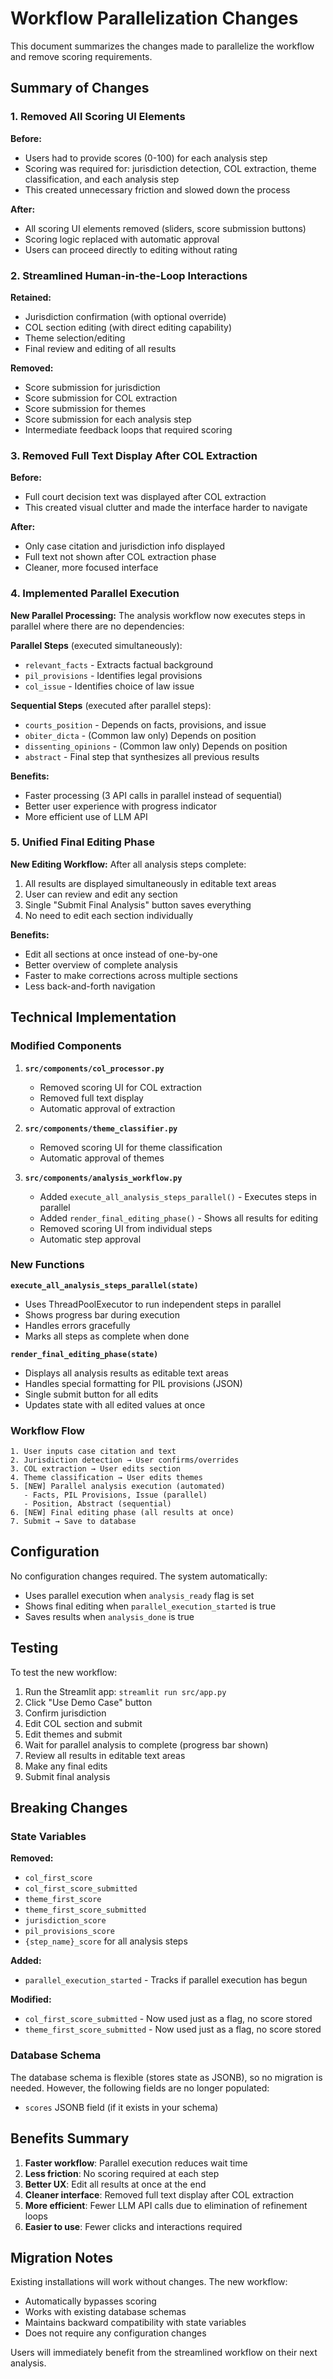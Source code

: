 # Workflow Parallelization Changes

This document summarizes the changes made to parallelize the workflow and remove scoring requirements.

## Summary of Changes

### 1. Removed All Scoring UI Elements

**Before:**
- Users had to provide scores (0-100) for each analysis step
- Scoring was required for: jurisdiction detection, COL extraction, theme classification, and each analysis step
- This created unnecessary friction and slowed down the process

**After:**
- All scoring UI elements removed (sliders, score submission buttons)
- Scoring logic replaced with automatic approval
- Users can proceed directly to editing without rating

### 2. Streamlined Human-in-the-Loop Interactions

**Retained:**
- Jurisdiction confirmation (with optional override)
- COL section editing (with direct editing capability)
- Theme selection/editing
- Final review and editing of all results

**Removed:**
- Score submission for jurisdiction
- Score submission for COL extraction
- Score submission for themes
- Score submission for each analysis step
- Intermediate feedback loops that required scoring

### 3. Removed Full Text Display After COL Extraction

**Before:**
- Full court decision text was displayed after COL extraction
- This created visual clutter and made the interface harder to navigate

**After:**
- Only case citation and jurisdiction info displayed
- Full text not shown after COL extraction phase
- Cleaner, more focused interface

### 4. Implemented Parallel Execution

**New Parallel Processing:**
The analysis workflow now executes steps in parallel where there are no dependencies:

**Parallel Steps** (executed simultaneously):
- `relevant_facts` - Extracts factual background
- `pil_provisions` - Identifies legal provisions
- `col_issue` - Identifies choice of law issue

**Sequential Steps** (executed after parallel steps):
- `courts_position` - Depends on facts, provisions, and issue
- `obiter_dicta` - (Common law only) Depends on position
- `dissenting_opinions` - (Common law only) Depends on position
- `abstract` - Final step that synthesizes all previous results

**Benefits:**
- Faster processing (3 API calls in parallel instead of sequential)
- Better user experience with progress indicator
- More efficient use of LLM API

### 5. Unified Final Editing Phase

**New Editing Workflow:**
After all analysis steps complete:
1. All results are displayed simultaneously in editable text areas
2. User can review and edit any section
3. Single "Submit Final Analysis" button saves everything
4. No need to edit each section individually

**Benefits:**
- Edit all sections at once instead of one-by-one
- Better overview of complete analysis
- Faster to make corrections across multiple sections
- Less back-and-forth navigation

## Technical Implementation

### Modified Components

1. **`src/components/col_processor.py`**
   - Removed scoring UI for COL extraction
   - Removed full text display
   - Automatic approval of extraction

2. **`src/components/theme_classifier.py`**
   - Removed scoring UI for theme classification
   - Automatic approval of themes

3. **`src/components/analysis_workflow.py`**
   - Added `execute_all_analysis_steps_parallel()` - Executes steps in parallel
   - Added `render_final_editing_phase()` - Shows all results for editing
   - Removed scoring UI from individual steps
   - Automatic step approval

### New Functions

**`execute_all_analysis_steps_parallel(state)`**
- Uses ThreadPoolExecutor to run independent steps in parallel
- Shows progress bar during execution
- Handles errors gracefully
- Marks all steps as complete when done

**`render_final_editing_phase(state)`**
- Displays all analysis results as editable text areas
- Handles special formatting for PIL provisions (JSON)
- Single submit button for all edits
- Updates state with all edited values at once

### Workflow Flow

```
1. User inputs case citation and text
2. Jurisdiction detection → User confirms/overrides
3. COL extraction → User edits section
4. Theme classification → User edits themes
5. [NEW] Parallel analysis execution (automated)
   - Facts, PIL Provisions, Issue (parallel)
   - Position, Abstract (sequential)
6. [NEW] Final editing phase (all results at once)
7. Submit → Save to database
```

## Configuration

No configuration changes required. The system automatically:
- Uses parallel execution when `analysis_ready` flag is set
- Shows final editing when `parallel_execution_started` is true
- Saves results when `analysis_done` is true

## Testing

To test the new workflow:

1. Run the Streamlit app: `streamlit run src/app.py`
2. Click "Use Demo Case" button
3. Confirm jurisdiction
4. Edit COL section and submit
5. Edit themes and submit
6. Wait for parallel analysis to complete (progress bar shown)
7. Review all results in editable text areas
8. Make any final edits
9. Submit final analysis

## Breaking Changes

### State Variables

**Removed:**
- `col_first_score`
- `col_first_score_submitted`
- `theme_first_score`
- `theme_first_score_submitted`
- `jurisdiction_score`
- `pil_provisions_score`
- `{step_name}_score` for all analysis steps

**Added:**
- `parallel_execution_started` - Tracks if parallel execution has begun

**Modified:**
- `col_first_score_submitted` - Now used just as a flag, no score stored
- `theme_first_score_submitted` - Now used just as a flag, no score stored

### Database Schema

The database schema is flexible (stores state as JSONB), so no migration is needed. However, the following fields are no longer populated:
- `scores` JSONB field (if it exists in your schema)

## Benefits Summary

1. **Faster workflow**: Parallel execution reduces wait time
2. **Less friction**: No scoring required at each step
3. **Better UX**: Edit all results at once at the end
4. **Cleaner interface**: Removed full text display after COL extraction
5. **More efficient**: Fewer LLM API calls due to elimination of refinement loops
6. **Easier to use**: Fewer clicks and interactions required

## Migration Notes

Existing installations will work without changes. The new workflow:
- Automatically bypasses scoring
- Works with existing database schemas
- Maintains backward compatibility with state variables
- Does not require any configuration changes

Users will immediately benefit from the streamlined workflow on their next analysis.
